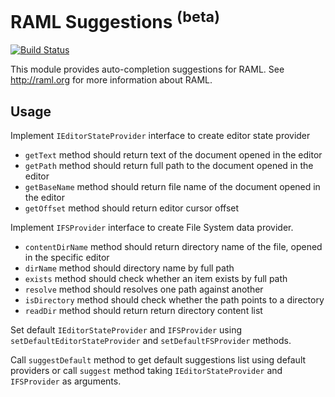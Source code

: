 # RAML Suggestions <sup>(beta)</sup>

[![Build Status](https://travis-ci.org/raml-org/raml-suggestions.svg?branch=master)](https://travis-ci.org/raml-org/raml-suggestions)

This module provides auto-completion suggestions for RAML.
See http://raml.org for more information about RAML.

## Usage

Implement `IEditorStateProvider` interface to create editor state provider

* `getText` method should return text of the document opened in the editor
* `getPath` method should return full path to the document opened in the editor
* `getBaseName` method should return file name of the document opened in the editor
* `getOffset` method should return editor cursor offset 

Implement `IFSProvider` interface to create File System data provider.

* `contentDirName` method should return directory name of the file, opened in the specific editor
* `dirName` method should directory name by full path
* `exists` method should check whether an item exists by full path 
* `resolve` method should resolves one path against another 
* `isDirectory` method should check whether the path points to a directory 
* `readDir` method should return return directory content list

Set default `IEditorStateProvider` and `IFSProvider` using `setDefaultEditorStateProvider` and `setDefaultFSProvider` methods.

Call `suggestDefault` method to get default suggestions list using default providers or call `suggest` method taking `IEditorStateProvider` and `IFSProvider` as arguments.